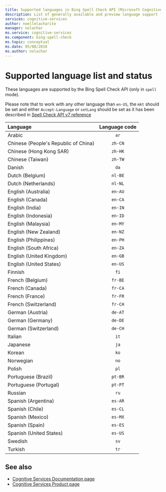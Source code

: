 ```yaml
---
title: Supported languages in Bing Spell Check API (Microsoft Cognitive Services on Azure) | Microsoft Docs
description: List of generally available and preview language support for Bing Spell Check API operations.
services: cognitive-services
author: noellelacharite
manager: nolachar
ms.service: cognitive-services
ms.component: bing-spell-check
ms.topic: conceptual
ms.date: 05/08/2018
ms.author: nolachar
---
```

# Supported language list and status

These languages are supported by the Bing Spell Check API (only in `spell` mode). 

Please note that to work with any other language than `en-US`, the `mkt` should be set and either `Accept-Language` or `setLang` should be set as it has been described in [Spell Check API v7 reference](https://docs.microsoft.com/en-us/rest/api/cognitiveservices/bing-spell-check-api-v7-reference)

| Language    | Language code |
|:----------- |:-------------:|
| Arabic      | `ar`          |
| Chinese (People's Republic of China)     | `zh-CN`          |
| Chinese (Hong Kong SAR)    | `zh-HK`          |
| Chinese (Taiwan)     | `zh-TW`          |
| Danish      | `da`          |
| Dutch (Belgium)       | `nl-BE`          |
| Dutch (Netherlands)      | `nl-NL`          |
| English (Australia)    | `en-AU`          |
| English (Canada)     | `en-CA`          |
| English (India)    | `en-IN`          |
| English (Indonesia)     | `en-ID`          |
| English (Malaysia)     | `en-MY`          |
| English (New Zealand)    | `en-NZ`          |
| English (Philippines)     | `en-PH`          |
| English (South Africa)    | `en-ZA`          |
| English (United Kingdom)    | `en-GB`          |
| English (United States)    | `en-US`          |
| Finnish     | `fi`          |
| French (Belgium)     | `fr-BE`          |
| French (Canada)     | `fr-CA`          |
| French (France)     | `fr-FR`          |
| French (Switzerland)      | `fr-CH`          |
| German (Austria)      | `de-AT`          |
| German (Germany)      | `de-DE`          |
| German (Switzerland)      | `de-CH`          |
| Italian     | `it`          |
| Japanese    | `ja`          |
| Korean      | `ko`          |
| Norwegian   | `no`          |
| Polish      | `pl`          |
| Portuguese (Brazil)   | `pt-BR`|
| Portuguese (Portugal) | `pt-PT`|
| Russian     | `ru`          |
| Spanish (Argentina)    | `es-AR`          |
| Spanish (Chile)     | `es-CL`          |
| Spanish (Mexico)    | `es-MX`          |
| Spanish (Spain)    | `es-ES`          |
| Spanish (United States)    | `es-US`          |
| Swedish     | `sv`          |
| Turkish     | `tr`          |

## See also

- [Cognitive Services Documentation page](https://docs.microsoft.com/azure/cognitive-services/)
- [Cognitive Services Product page](https://azure.microsoft.com/services/cognitive-services/)
